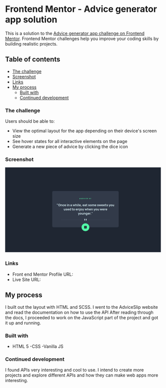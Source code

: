 # Frontend Mentor - Advice generator app solution

This is a solution to the [Advice generator app challenge on Frontend Mentor](https://www.frontendmentor.io/challenges/advice-generator-app-QdUG-13db). Frontend Mentor challenges help you improve your coding skills by building realistic projects.

## Table of contents

  - [The challenge](#the-challenge)
  - [Screenshot](#screenshot)
  - [Links](#links)
- [My process](#my-process)
  - [Built with](#built-with)
  - [Continued development](#continued-development)



### The challenge

Users should be able to:

- View the optimal layout for the app depending on their device's screen size
- See hover states for all interactive elements on the page
- Generate a new piece of advice by clicking the dice icon

### Screenshot

![](./preview.png)


### Links

- Front end Mentor Profile URL: []((https://www.frontendmentor.io/profile/DennyIsNaive))
- Live Site URL: [](https://dennydoesfrontend.github.io/Random-Advice-Generator/)

## My process

I built out the layout with HTML and SCSS.
I went to the AdviceSlip website and read the documentation on how to use the API
After reading through the docs, I proceeded to work on the JavaScript part of the project and got it up and running.

### Built with

- HTML 5
-CSS
-Vanilla JS


### Continued development

I found APIs very interesting and cool to use. I intend to create more projects and explore different APIs and how they can make web apps more interesting.
